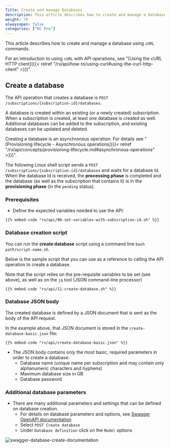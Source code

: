 ```yaml
---
Title: Create and manage Databases
description: This article describes how to create and manage a database using `cURL` commands.
weight: 70
alwaysopen: false
categories: ["RC Pro"]
---
```

This article describes how to create and manage a database using `cURL` commands.

For an introduction to using `cURL` with API operations, see "[Using the cURL HTTP client]({{< relref  "/rv/api/how-to/using-curl#using-the-curl-http-client" >}})".

## Create a database

The API operation that creates a database is `POST /subscriptions/{subscription-id}/databases`.

A database is created within an existing (or a newly created) subscription. When a subscription is created, at least one database is created as well. Additional databases can be added to the subscription, and existing databases can be updated and deleted.

Creating a database is an asynchronous operation. For details see "[Provisioning lifecycle - Asynchronous operations]({{< relref  "/rv/api/concepts/provisioning-lifecycle.md#asynchronous-operations" >}})".

The following Linux shell script sends a `POST /subscriptions/{subscription-id}/databases` and waits for a database Id. When the database Id is received, the **processing phase** is completed and the database (as well as the subscription that contains it) is in the **provisioning phase** (in the `pending` status).

### Prerequisites

- Define the expected variables needed to use the API:

```shell
{{% embed-code "rv/api/06-set-variables-with-subscription-id.sh" %}}
```

### Database creation script

You can run the **create database** script using a command line `bash path/script-name.sh`.

Below is the sample script that you can use as a reference to calling the API operation to create a database.

Note that the script relies on the pre-requisite variables to be set (see above), as well as on the `jq` tool (JSON command-line processor)

```shell
{{% embed-code "rv/api/11-create-database.sh" %}}
```

### Database JSON body

The created database is defined by a JSON document that is sent as the body of the API request.

In the example above, that JSON document is stored in the `create-database-basic.json` file:

```shell
{{% embed-code "rv/api/create-database-basic.json" %}}
```

- The JSON body contains only the most basic, required parameters in order to create a database:
    - Database name (unique name per subscription and may contain only alphanumeric characters and hyphens)
    - Maximum database size in GB
    - Database password


### Additional database parameters

- There are many additional parameters and settings that can be defined on database creation.
    - For details on database parameters and options, see [Swagger OpenAPI documentation](https://api-beta.redislabs.com/beta1/swagger-ui.html#/Databases)
    - Select `POST Create database`
    - Under `Database definition` click on the `Model` options

![swagger-database-create-documentation](/images/rv/api/swagger-database-create-documentation.png)

